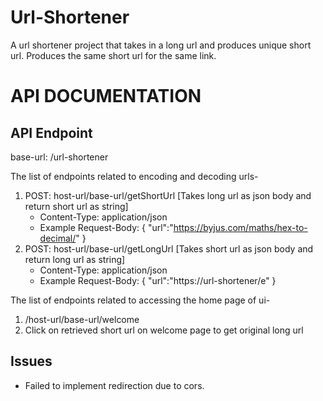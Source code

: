 # Url-Shortener
A url shortener project that takes in a long url and produces unique short url. Produces the same short url for the same link.
# API DOCUMENTATION

API Endpoint
------------
base-url: /url-shortener

The list of endpoints related to encoding and decoding urls-

1. POST: host-url/base-url/getShortUrl [Takes long url as json body and return short url as string]
   - Content-Type: application/json
   - Example Request-Body: 
   {
    "url":"https://byjus.com/maths/hex-to-decimal/"
   }
2. POST: host-url/base-url/getLongUrl [Takes short url as json body and return long url as string]
   - Content-Type: application/json
   - Example Request-Body: 
        {
         "url":"https://url-shortener/e"
        }

The list of endpoints related to accessing the home page of ui-

1. /host-url/base-url/welcome
2. Click on retrieved short url on welcome page to get original long url
## Issues

* Failed to implement redirection due to cors.

